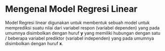 # Mengenal Model Regresi Linear
Model Regresi linear digunakan untuk membentuk sebuah model untuk memprediksi suatu nilai dari variabel respon (variabel dependen) yang pada umumnya disimbolkan dengan huruf **y** yang memiliki hubungan dengan satu / beberapa variabel prediktor (variabel independen) yang pada umumnya disimbolkan dengan huruf **x**. 